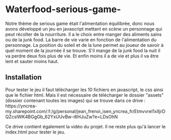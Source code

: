 # Waterfood-serious-game-

<p>Notre thème de serious game était l'alimentation équilibrée, donc nous avons développé un jeu en javascript mettant en scène un personnage qui peut récolter de la nourriture. Il a le choix entre manger des aliments sains ou de la junk food. La barre de vie varie en fonction de l'alimentation du personnage. La position du soleil et de la lune permet au joueur de savoir à quel moment de la journée il se trouve. S'il mange de la junk food la nuit il va perdre deux fois plus de vie. Et enfin moins il a de vie et plus il va être lent et sauter moins haut.</p>

## Installation 

<p>Pour tester le jeu il faut télécharger les 10 fichiers en javascript, le css ainsi que le fichier html. Mais il est nécessaire de télécharger le dossier "assets" (dossier contenant toutes les images) qui se trouve dans ce drive : 
https://yncrea-my.sharepoint.com/:f:/g/personal/jean_frenoi_isen_yncrea_fr/EtmvvreI1xlIjrDQZcslWK4BGgGb_62YxUUvBw-i6HJuZw?e=LDsOhN

Ce drive contient également la vidéo du projet. Il ne reste plus qu'à lancer le index.html pour tester le jeu.</p>
